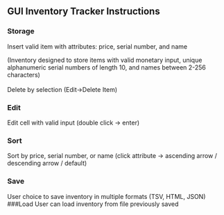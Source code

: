 ## GUI Inventory Tracker Instructions

### Storage
Insert valid item with attributes: price, serial number, and name 

(Inventory designed to store items with valid monetary input, 
unique alphanumeric serial numbers of length 10, and names between 2-256 characters)
<br/>
<br/>
Delete by selection (Edit->Delete Item)

### Edit
Edit cell with valid input (double click -> enter)
### Sort
Sort by price, serial number, or name (click attribute -> ascending arrow / descending arrow / default)
### Save
User choice to save inventory in multiple formats (TSV, HTML, JSON)
###Load
User can load inventory from file previously saved

